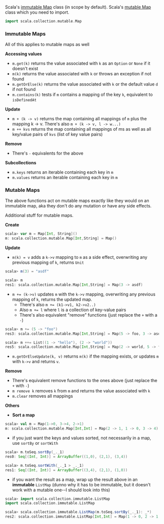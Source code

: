 Scala's [immutable Map](http://www.scala-lang.org/api/current/scala/collection/immutable/Map.html) class (in scope by default). Scala's [mutable Map](http://www.scala-lang.org/api/current/scala/collection/mutable/Map.html) class which you need to import.

```scala
import scala.collection.mutable.Map
```

### Immutable Maps
All of this applies to mutable maps as well

**Accessing values**

* `m.get(k)` returns the value associated with `k` as an `Option` or `None` if it doesn't exist
* `m(k)` returns the value associated with `k` or throws an exception if not found
* `m.getOrElse(k)` returns the value associated with `k` or the default value `d` if not found
* `m.contains(k)` tests if `m` contains a mapping of the key `k`, equivalent to `isDefinedAt`

**Update**

* `m + (k -> v)`	returns the map containing all mappings of `m` plus the mapping k -> v. There's also `m + (k -> v, l -> w...)`
* `m ++ kvs` returns the map containing all mappings of ms as well as all key/value pairs of `kvs` (list of key value pairs)

**Remove**

* There's `-` equivalents for the above

**Subcollections**

* `m.keys`	returns an iterable containing each key in `m`
* `m.values`	returns an iterable containing each key in `m`

### Mutable Maps

The above functions act on mutable maps exactly like they would on an immutable map, aka they don't do any mutation or have any side effects.

Additional stuff for mutable maps.

**Create**
```scala
scala> var m = Map[Int, String]()
m: scala.collection.mutable.Map[Int,String] = Map()
```

**Update**

* `m(k) = v` adds a `k->v` mapping to `m` as a side effect, overwriting any previous mapping of `k`, returns `Unit`
```scala
scala> m(3) = "asdf"

scala> m
res1: scala.collection.mutable.Map[Int,String] = Map(3 -> asdf)
```

* `m += (k->v)` updates `m` with the `k->v` mapping, overwriting any previous mapping of `k`, returns the updated map.
  * There's also `m += (k1->v1, k2->v2..)`
  * Also `m += l` where `l` is a collection of key-value pairs
  * There's also equivalent "remove" functions (just replace the `+` with a `-`)
```scala
scala> m += (5 -> "foo")
res3: scala.collection.mutable.Map[Int,String] = Map(5 -> foo, 3 -> asdf)

scala> m ++= List((1 -> "hello"), (2 -> "world"))
res5: scala.collection.mutable.Map[Int,String] = Map(2 -> world, 5 -> foo, 1 -> hello, 3 -> asdF)
```
* `m.getOrElseUpdate(k, v)` returns `m(k)` if the mapping exists, or updates `m` with `k->v` and returns `v`.

**Remove**

* There's equivalent remove functions to the ones above (just replace the `+` with `-`)
* `m remove k` removes `k` from `m` and returns the value associated with `k`
* `m.clear` removes all mappings

**Others**

* **Sort a map**
```scala
scala> val m = Map(1->0, 3->4, 2->1)
m: scala.collection.mutable.Map[Int,Int] = Map(2 -> 1, 1 -> 0, 3 -> 4)
```

 * if you just want the keys and values sorted, not necessarily in a map, use `sortBy` or `sortWith` 
```scala
scala> m.toSeq.sortBy(_._1)
res0: Seq[(Int, Int)] = ArrayBuffer((1,0), (2,1), (3,4))

scala> m.toSeq.sortWith(_._1 > _._1)
res1: Seq[(Int, Int)] = ArrayBuffer((3,4), (2,1), (1,0))
```

 * if you want the result as a map, wrap up the result above in an **immutable** `ListMap` (dunno why it has to be immutable, but it doesn't work with a mutable one--I should look into this)
```scala
scala> import scala.collection.immutable.ListMap
import scala.collection.immutable.ListMap

scala> scala.collection.immutable.ListMap(m.toSeq.sortBy(_._1): _*)
res2: scala.collection.immutable.ListMap[Int,Int] = Map(1 -> 0, 2 -> 1, 3 -> 4)
```
